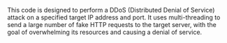This code is designed to perform a DDoS (Distributed Denial of Service) attack on a specified target IP address and port. 
It uses multi-threading to send a large number of fake HTTP requests to the target server, with the goal of overwhelming its resources and causing a denial of service.